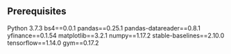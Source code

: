 ## Prerequisites 
Python 3.7.3
bs4==0.0.1
pandas==0.25.1
pandas-datareader==0.8.1
yfinance==0.1.54
matplotlib==3.2.1
numpy==1.17.2
stable-baselines==2.10.0
tensorflow==1.14.0
gym==0.17.2
